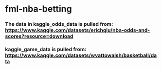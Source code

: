 # fml-nba-betting

### The data in kaggle_odds_data is pulled from: https://www.kaggle.com/datasets/erichqiu/nba-odds-and-scores?resource=download
### kaggle_game_data is pulled from: https://www.kaggle.com/datasets/wyattowalsh/basketball/data